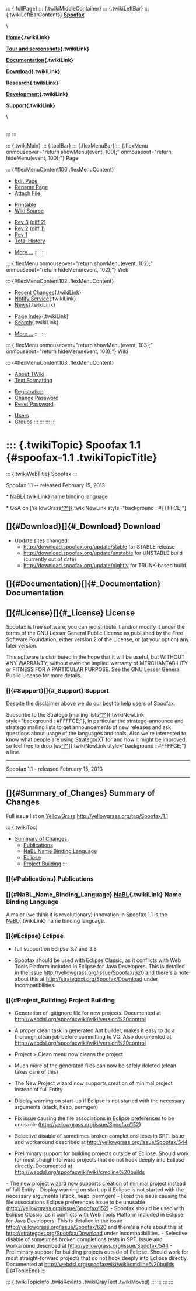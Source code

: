 ::: {.fullPage}
::: {.twikiMiddleContainer}
::: {.twikiLeftBar}
::: {.twikiLeftBarContents}
**[Spoofax](http://www.program-transformation.org/view/Spoofax/WebHome)**

\

**[Home](WebHome){.twikiLink}**

**[Tour and screenshots](Tour){.twikiLink}**

**[Documentation](Documentation){.twikiLink}**

**[Download](Download){.twikiLink}**

**[Research](Research){.twikiLink}**

**[Development](Development){.twikiLink}**

**[Support](Support){.twikiLink}**

\

\
:::
:::

::: {.twikiMain}
::: {.toolBar}
::: {.flexMenuBar}
::: {.flexMenu onmouseover="return showMenu(event, 100);" onmouseout="return hideMenu(event, 100);"}
Page

::: {#flexMenuContent100 .flexMenuContent}
-   [Edit
    Page](http://www.program-transformation.org/edit/Spoofax/SpoofaxRelease11?t=1536826264)
-   [Rename
    Page](http://www.program-transformation.org/rename/Spoofax/SpoofaxRelease11)
-   [Attach
    File](http://www.program-transformation.org/attach/Spoofax/SpoofaxRelease11)

<!-- -->

-   [Printable](http://www.program-transformation.org/view/Spoofax/SpoofaxRelease11?skin=print.pattern)
-   [Wiki
    Source](http://www.program-transformation.org/view/Spoofax/SpoofaxRelease11?skin=text&raw=on&contenttype=text/plain)

<!-- -->

-   [Rev
    3](http://www.program-transformation.org/view/Spoofax/SpoofaxRelease11?rev=1.3)
    [(diff 2)](http://www.program-transformation.org/rdiff/Spoofax/SpoofaxRelease11?rev1=1.3&rev2=1.2)
-   [Rev
    2](http://www.program-transformation.org/view/Spoofax/SpoofaxRelease11?rev=1.2)
    [(diff 1)](http://www.program-transformation.org/rdiff/Spoofax/SpoofaxRelease11?rev1=1.2&rev2=1.1)
-   [Rev
    1](http://www.program-transformation.org/view/Spoofax/SpoofaxRelease11?rev=1.1)
-   [Total
    History](http://www.program-transformation.org/rdiff/Spoofax/SpoofaxRelease11)

<!-- -->

-   [More
    \...](http://www.program-transformation.org/oops/Spoofax/SpoofaxRelease11?template=oopsmore&param1=1.3&param2=1.3)
:::
:::

::: {.flexMenu onmouseover="return showMenu(event, 102);" onmouseout="return hideMenu(event, 102);"}
Web

::: {#flexMenuContent102 .flexMenuContent}
-   [Recent Changes](WebChanges){.twikiLink}
-   [Notify Service](WebNotify){.twikiLink}
-   [News](WebNews){.twikiLink}

<!-- -->

-   [Page Index](WebIndex){.twikiLink}
-   [Search](WebSearch){.twikiLink}

<!-- -->

-   [More
    \...](http://www.program-transformation.org/oops/Spoofax/SpoofaxRelease11?template=oopsmore&param1=1.3&param2=1.3)
:::
:::

::: {.flexMenu onmouseover="return showMenu(event, 103);" onmouseout="return hideMenu(event, 103);"}
Wiki

::: {#flexMenuContent103 .flexMenuContent}
-   [About
    TWiki](http://www.program-transformation.org/view/TWiki/WebHome)
-   [Text
    Formatting](http://www.program-transformation.org/view/TWiki/TextFormattingRules)

<!-- -->

-   [Registration](http://www.program-transformation.org/view/TWiki/TWikiRegistration)
-   [Change
    Password](http://www.program-transformation.org/view/TWiki/ChangePassword)
-   [Reset
    Password](http://www.program-transformation.org/view/TWiki/ResetPassword)

<!-- -->

-   [Users](http://www.program-transformation.org/view/Main/TWikiUsers)
-   [Groups](http://www.program-transformation.org/view/Main/TWikiGroups)
:::
:::
:::
:::

::: {.twikiTopic}
Spoofax 1.1 {#spoofax-1.1 .twikiTopicTitle}
===========

::: {.twikiWebTitle}
Spoofax
:::

Spoofax 1.1 \-- released February 15, 2013

\* [NaBL](NaBL){.twikiLink} name binding language

\* Q&A on
[YellowGrass[^?^](http://www.program-transformation.org/edit/Spoofax/YellowGrass?topicparent=Spoofax.SpoofaxRelease11)]{.twikiNewLink
style="background : #FFFFCE;"}

[]{#Download}[]{#_Download} Download
------------------------------------

-   Update sites changed:
    -   <http://download.spoofax.org/update/stable> for STABLE release
    -   <http://download.spoofax.org/update/unstable> for UNSTABLE build
        (currently out of date)
    -   <http://download.spoofax.org/update/nightly> for TRUNK-based
        build

[]{#Documentation}[]{#_Documentation} Documentation
---------------------------------------------------

[]{#License}[]{#_License} License
---------------------------------

Spoofax is free software; you can redistribute it and/or modify it under
the terms of the GNU Lesser General Public License as published by the
Free Software Foundation; either version 2 of the License, or (at your
option) any later version.

This software is distributed in the hope that it will be useful, but
WITHOUT ANY WARRANTY; without even the implied warranty of
MERCHANTABILITY or FITNESS FOR A PARTICULAR PURPOSE. See the GNU Lesser
General Public License for more details.

### []{#Support}[]{#_Support} Support

Despite the disclaimer above we do our best to help users of Spoofax.

Subscribe to the Stratego [mailing
lists[^?^](http://www.program-transformation.org/edit/Spoofax/MailingLists?topicparent=Spoofax.SpoofaxRelease11)]{.twikiNewLink
style="background : #FFFFCE;"}, in particular the stratego-announce and
stratego mailing lists to get announcements of new releases and ask
questions about usage of the languages and tools. Also we\'re interested
to know what people are using Stratego/XT for and how it might be
improved, so feel free to drop
[us[^?^](http://www.program-transformation.org/edit/Spoofax/StrategoCommunity?topicparent=Spoofax.SpoofaxRelease11)]{.twikiNewLink
style="background : #FFFFCE;"} a line.

------------------------------------------------------------------------

Spoofax 1.1 - released February 15, 2013

------------------------------------------------------------------------

[]{#Summary_of_Changes} Summary of Changes
------------------------------------------

Full issue list on [YellowGrass](http://yellowgrass.org/project/Spoofax)
<http://yellowgrass.org/tag/Spoofax/1.1>

::: {.twikiToc}
-   [Summary of Changes](SpoofaxRelease11#Summary_of_Changes)
    -   [Publications](SpoofaxRelease11#Publications)
    -   [NaBL Name Binding
        Language](SpoofaxRelease11#NaBL_Name_Binding_Language)
    -   [Eclipse](SpoofaxRelease11#Eclipse)
    -   [Project Building](SpoofaxRelease11#Project_Building)
:::

### []{#Publications} Publications

### []{#NaBL_Name_Binding_Language} [NaBL](NaBL){.twikiLink} Name Binding Language

A major (we think it is revolutionary) innovation in Spoofax 1.1 is the
[NaBL](NaBL){.twikiLink} name binding language.

### []{#Eclipse} Eclipse

-   full support on Eclipse 3.7 and 3.8

<!-- -->

-   Spoofax should be used with Eclipse Classic, as it conflicts with
    Web Tools Platform included in Eclipse for Java Developers. This is
    detailed in the issue <http://yellowgrass.org/issue/Spoofax/620> and
    there\'s a note about this at
    <http://strategoxt.org/Spoofax/Download> under Incompatibilities.

### []{#Project_Building} Project Building

-   Generation of .gitignore file for new projects. Documented at
    <http://webdsl.org/spoofaxwiki/wiki/version%20control>

<!-- -->

-   A proper clean task in generated Ant builder, makes it easy to do a
    thorough clean job before committing to VC. Also documented at
    <http://webdsl.org/spoofaxwiki/wiki/version%20control>

<!-- -->

-   Project \> Clean menu now cleans the project

<!-- -->

-   Much more of the generated files can now be safely deleted (clean
    takes care of this)

<!-- -->

-   The New Project wizard now supports creation of minimal project
    instead of full Entity

<!-- -->

-   Display warning on start-up if Eclipse is not started with the
    necessary arguments (stack, heap, permgen)

<!-- -->

-   Fix issue causing the file associations in Eclipse preferences to be
    unusable (<http://yellowgrass.org/issue/Spoofax/152>)

<!-- -->

-   Selective disable of sometimes broken completions tests in SPT.
    Issue and workaround described at
    <http://yellowgrass.org/issue/Spoofax/544>

<!-- -->

-   Preliminary support for building projects outside of Eclipse. Should
    work for most straight-forward projects that do not hook deeply into
    Eclipse directly. Documented at
    <http://webdsl.org/spoofaxwiki/wiki/cmdline%20builds>

\- The new project wizard now supports creation of minimal project
instead of full Entity - Display warning on start-up if Eclipse is not
started with the necessary arguments (stack, heap, permgen) - Fixed the
issue causing the file associations Eclipse preferences issue to be
unusable (<http://yellowgrass.org/issue/Spoofax/152>) - Spoofax should
be used with Eclipse Classic, as it conflicts with Web Tools Platform
included in Eclipse for Java Developers. This is detailed in the issue
<http://yellowgrass.org/issue/Spoofax/620> and there\'s a note about
this at <http://strategoxt.org/Spoofax/Download> under
Incompatibilities. - Selective disable of sometimes broken completions
tests in SPT. Issue and workaround described at
<http://yellowgrass.org/issue/Spoofax/544> - Preliminary support for
building projects outside of Eclipse. Should work for most
straight-forward projects that do not hook deeply into Eclipse directly.
Documented at <http://webdsl.org/spoofaxwiki/wiki/cmdline%20builds>\
[]{#TopicEnd}
:::

::: {.twikiTopicInfo .twikiRevInfo .twikiGrayText .twikiMoved}
:::
:::
:::
:::
